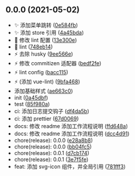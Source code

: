 ## 0.0.0 (2021-05-02)

- :sparkles: 添加菜单跳转 ([0e584fb](https://github.com/hr837/vue-study/commit/0e584fb))
- :sparkles: 添加 store 引用 ([4a45bda](https://github.com/hr837/vue-study/commit/4a45bda))
- :wrench: 修改 lint 配置 ([13e300e](https://github.com/hr837/vue-study/commit/13e300e))
- :wrench: lint ([748eb14](https://github.com/hr837/vue-study/commit/748eb14))
- :zap: 去除 husky ([9ee566e](https://github.com/hr837/vue-study/commit/9ee566e))
- :zap: 修改 commitizen 适配器 ([bedf2fe](https://github.com/hr837/vue-study/commit/bedf2fe))
- :zap: lint config ([bacc115](https://github.com/hr837/vue-study/commit/bacc115))
- :zap: (添加 vue-lint) ([9bfa468](https://github.com/hr837/vue-study/commit/9bfa468))
- 添加基础样式 ([ae663c0](https://github.com/hr837/vue-study/commit/ae663c0))
- init ([0a45dbf](https://github.com/hr837/vue-study/commit/0a45dbf))
- test ([85f980a](https://github.com/hr837/vue-study/commit/85f980a))
- ci: 添加日志提交钩子 ([df4da5b](https://github.com/hr837/vue-study/commit/df4da5b))
- ci: 添加 prettier ([67d0069](https://github.com/hr837/vue-study/commit/67d0069))
- docs: 修改 readme 添加工作流程说明 ([ffd648a](https://github.com/hr837/vue-study/commit/ffd648a))
- docs: 修改 readme 添加工作流程说明 ([dcc4d91](https://github.com/hr837/vue-study/commit/dcc4d91))
- chore(release): 0.0.0 ([e28a8b8](https://github.com/hr837/vue-study/commit/e28a8b8))
- chore(release): 0.0.0 ([bb04fc5](https://github.com/hr837/vue-study/commit/bb04fc5))
- chore(release): 0.0.1 ([d7cb174](https://github.com/hr837/vue-study/commit/d7cb174))
- chore(release): 0.0.1 ([3e7f5fe](https://github.com/hr837/vue-study/commit/3e7f5fe))
- feat: 添加 svg-icon 组件，并全局引用 ([781fff3](https://github.com/hr837/vue-study/commit/781fff3))
